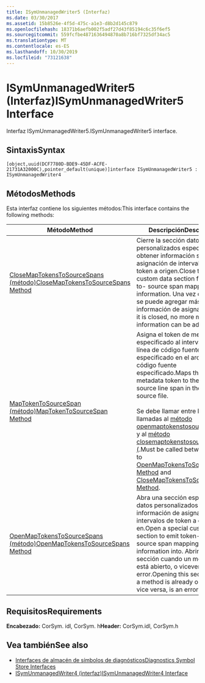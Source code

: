 ```yaml
---
title: ISymUnmanagedWriter5 (Interfaz)
ms.date: 03/30/2017
ms.assetid: 15b8526e-4f5d-475c-a1e3-d8b2d145c879
ms.openlocfilehash: 18371b6aefb002f5adf27d43f85194c6c35f6ef5
ms.sourcegitcommit: 559fcfbe4871636494870a8b716bf7325df34ac5
ms.translationtype: MT
ms.contentlocale: es-ES
ms.lasthandoff: 10/30/2019
ms.locfileid: "73121638"
---
```

# <a name="isymunmanagedwriter5-interface"></a><span data-ttu-id="5aa7e-102">ISymUnmanagedWriter5 (Interfaz)</span><span class="sxs-lookup"><span data-stu-id="5aa7e-102">ISymUnmanagedWriter5 Interface</span></span>
<span data-ttu-id="5aa7e-103">Interfaz ISymUnmanagedWriter5.</span><span class="sxs-lookup"><span data-stu-id="5aa7e-103">ISymUnmanagedWriter5 interface.</span></span>  
  
## <a name="syntax"></a><span data-ttu-id="5aa7e-104">Sintaxis</span><span class="sxs-lookup"><span data-stu-id="5aa7e-104">Syntax</span></span>  
  
```idl  
[object,uuid(DCF7780D-BDE9-45DF-ACFE-21731A32000C),pointer_default(unique)]interface ISymUnmanagedWriter5 : ISymUnmanagedWriter4  
```  
  
## <a name="methods"></a><span data-ttu-id="5aa7e-105">Métodos</span><span class="sxs-lookup"><span data-stu-id="5aa7e-105">Methods</span></span>  
 <span data-ttu-id="5aa7e-106">Esta interfaz contiene los siguientes métodos:</span><span class="sxs-lookup"><span data-stu-id="5aa7e-106">This interface contains the following methods:</span></span>  
  
|<span data-ttu-id="5aa7e-107">Método</span><span class="sxs-lookup"><span data-stu-id="5aa7e-107">Method</span></span>|<span data-ttu-id="5aa7e-108">Descripción</span><span class="sxs-lookup"><span data-stu-id="5aa7e-108">Description</span></span>|  
|------------|-----------------|  
|[<span data-ttu-id="5aa7e-109">CloseMapTokensToSourceSpans (método)</span><span class="sxs-lookup"><span data-stu-id="5aa7e-109">CloseMapTokensToSourceSpans Method</span></span>](../../../../docs/framework/unmanaged-api/diagnostics/isymunmanagedwriter5-closemaptokenstosourcespans-method.md)|<span data-ttu-id="5aa7e-110">Cierre la sección datos personalizados especiales para obtener información sobre la asignación de intervalos de token a origen.</span><span class="sxs-lookup"><span data-stu-id="5aa7e-110">Close the special custom data section for token-to- source span mapping information.</span></span> <span data-ttu-id="5aa7e-111">Una vez cerrado, no se puede agregar más información de asignación.</span><span class="sxs-lookup"><span data-stu-id="5aa7e-111">After it is closed, no more mapping information can be added.</span></span>|  
|[<span data-ttu-id="5aa7e-112">MapTokenToSourceSpan (método)</span><span class="sxs-lookup"><span data-stu-id="5aa7e-112">MapTokenToSourceSpan Method</span></span>](../../../../docs/framework/unmanaged-api/diagnostics/isymunmanagedwriter5-maptokentosourcespan-method.md)|<span data-ttu-id="5aa7e-113">Asigna el token de metadatos especificado al intervalo de la línea de código fuente especificado en el archivo de código fuente especificado.</span><span class="sxs-lookup"><span data-stu-id="5aa7e-113">Maps the given metadata token to the given source line span in the specified source file.</span></span><br /><br /> <span data-ttu-id="5aa7e-114">Se debe llamar entre las llamadas al [método openmaptokenstosourcespans (](../../../../docs/framework/unmanaged-api/diagnostics/isymunmanagedwriter5-openmaptokenstosourcespans-method.md) y al [método closemaptokenstosourcespans (](../../../../docs/framework/unmanaged-api/diagnostics/isymunmanagedwriter5-closemaptokenstosourcespans-method.md).</span><span class="sxs-lookup"><span data-stu-id="5aa7e-114">Must be called between calls to [OpenMapTokensToSourceSpans Method](../../../../docs/framework/unmanaged-api/diagnostics/isymunmanagedwriter5-openmaptokenstosourcespans-method.md) and [CloseMapTokensToSourceSpans Method](../../../../docs/framework/unmanaged-api/diagnostics/isymunmanagedwriter5-closemaptokenstosourcespans-method.md).</span></span>|  
|[<span data-ttu-id="5aa7e-115">OpenMapTokensToSourceSpans (método)</span><span class="sxs-lookup"><span data-stu-id="5aa7e-115">OpenMapTokensToSourceSpans Method</span></span>](../../../../docs/framework/unmanaged-api/diagnostics/isymunmanagedwriter5-openmaptokenstosourcespans-method.md)|<span data-ttu-id="5aa7e-116">Abra una sección especial de datos personalizados para emitir información de asignación de intervalos de token a origen en.</span><span class="sxs-lookup"><span data-stu-id="5aa7e-116">Open a special custom data section to emit token-to- source span mapping information into.</span></span> <span data-ttu-id="5aa7e-117">Abrir esta sección cuando un método ya está abierto, o viceversa, es un error.</span><span class="sxs-lookup"><span data-stu-id="5aa7e-117">Opening this section when a method is already open, or vice versa, is an error.</span></span>|  
  
## <a name="requirements"></a><span data-ttu-id="5aa7e-118">Requisitos</span><span class="sxs-lookup"><span data-stu-id="5aa7e-118">Requirements</span></span>  
 <span data-ttu-id="5aa7e-119">**Encabezado:** CorSym. idl, CorSym. h</span><span class="sxs-lookup"><span data-stu-id="5aa7e-119">**Header:** CorSym.idl, CorSym.h</span></span>  
  
## <a name="see-also"></a><span data-ttu-id="5aa7e-120">Vea también</span><span class="sxs-lookup"><span data-stu-id="5aa7e-120">See also</span></span>

- [<span data-ttu-id="5aa7e-121">Interfaces de almacén de símbolos de diagnósticos</span><span class="sxs-lookup"><span data-stu-id="5aa7e-121">Diagnostics Symbol Store Interfaces</span></span>](../../../../docs/framework/unmanaged-api/diagnostics/diagnostics-symbol-store-interfaces.md)
- [<span data-ttu-id="5aa7e-122">ISymUnmanagedWriter4 (interfaz)</span><span class="sxs-lookup"><span data-stu-id="5aa7e-122">ISymUnmanagedWriter4 Interface</span></span>](../../../../docs/framework/unmanaged-api/diagnostics/isymunmanagedwriter4-interface.md)
